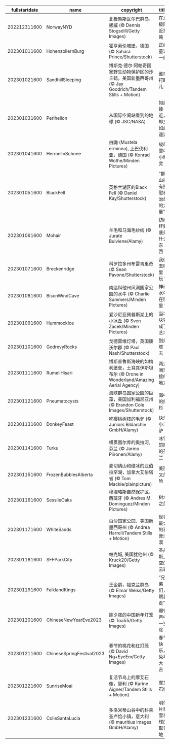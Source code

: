 |fullstartdate|name|copyright|title|image|
|--|--|--|--|--|
202212311600|NorwayNYD|北极熊斯瓦尔巴群岛，挪威 (© Dennis Stogsdill/Getty Images)|在北极附近打盹|![](/zh-CN/2023/01/202212311600NorwayNYD.jpg)|
202301011600|HohenzollernBurg|霍亨索伦城堡，德国 (© Sahara Prince/Shutterstock)|正如童话一般|![](/zh-CN/2023/01/202301011600HohenzollernBurg.jpg)|
202301021600|SandhillSleeping|博斯克·德尔·阿帕奇国家野生动物保护区的沙丘鹤，美国新墨西哥州 (© Jay Goodrich/Tandem Stills + Motion)|谁在打盹儿？|![](/zh-CN/2023/01/202301021600SandhillSleeping.jpg)|
202301031600|Perihelion|从国际空间站看到的地球 (© JSC/NASA)|如此接近，却又如此遥远|![](/zh-CN/2023/01/202301031600Perihelion.jpg)|
202301041600|HermelinSchnee|白鼬 (Mustela erminea), 上巴伐利亚，德国 (© Konrad Wothe/Minden Pictures)|软萌雪中小精灵|![](/zh-CN/2023/01/202301041600HermelinSchnee.jpg)|
202301051600|BlackFell|英格兰湖区的Black Fell (© Daniel Kay/Shutterstock)|“群山拥有抚慰和治愈的力量”|![](/zh-CN/2023/01/202301051600BlackFell.jpg)|
202301061600|Mohair|羊毛和马海毛纱线 (© Jurate Buiviene/Alamy)|纺纱杆到底是什么东西？|![](/zh-CN/2023/01/202301061600Mohair.jpg)|
202301071600|Breckenridge|科罗拉多州布雷肯里奇 (© Sean Pavone/Shutterstock)|我们去哪里玩？|![](/zh-CN/2023/01/202301071600Breckenridge.jpg)|
202301081600|BisonWindCave|南达科他州风洞国家公园的水牛 (© Charlie Summers/Minden Pictures)|神奇水牛在哪里？|![](/zh-CN/2023/01/202301081600BisonWindCave.jpg)|
202301091600|HummockIce|爱沙尼亚佩普斯湖上的小冰丘 (© Sven Zacek/Minden Pictures)|当冰块变成了艺术|![](/zh-CN/2023/01/202301091600HummockIce.jpg)|
202301101600|GodrevyRocks|戈德雷维灯塔，英国康沃尔郡 (© Paul Nash/Shutterstock)|到灯塔去！|![](/zh-CN/2023/01/202301101600GodrevyRocks.jpg)|
202301111600|RumeliHisari|博斯普鲁斯海峡的如梅利堡垒，土耳其伊斯坦布尔 (© Drone in Wonderland/Amazing Aerial Agency)|两大洲交接的地方|![](/zh-CN/2023/01/202301111600RumeliHisari.jpg)|
202301121600|Pneumatocysts|海峡群岛国家公园的巨藻，美国加利福尼亚州 (© Brandon Cole Images/Shutterstock)|海中的红杉|![](/zh-CN/2023/01/202301121600Pneumatocysts.jpg)|
202301131600|DonkeyFeast|吃樱桃树枝的毛驴 (© Juniors Bildarchiv GmbH/Alamy)|快乐小毛驴|![](/zh-CN/2023/01/202301131600DonkeyFeast.jpg)|
202301141600|Turku|横贯图尔库的奥拉河, 芬兰 (© Jarmo Piironen/Alamy)|冰雪皑皑的芬兰|![](/zh-CN/2023/01/202301141600Turku.jpg)|
202301151600|FrozenBubblesAlberta|麦切纳山和结冰的亚伯拉罕湖，加拿大艾伯塔省 (© Tom Mackie/plainpicture)|美丽又危险|![](/zh-CN/2023/01/202301151600FrozenBubblesAlberta.jpg)|
202301161600|SessileOaks|穆涅略斯自然保护区，西班牙 (© Andres M. Dominguez/Minden Pictures)|树木之美|![](/zh-CN/2023/01/202301161600SessileOaks.jpg)|
202301171600|WhiteSands|白沙国家公园，美国新墨西哥州 (© Andrea Harrell/Tandem Stills + Motion)|世界最大的石膏沙漠|![](/zh-CN/2023/01/202301171600WhiteSands.jpg)|
202301181600|SFFParkCity|帕克城, 美国犹他州 (© Kruck20/Getty Images)|圣丹斯上空的云彩|![](/zh-CN/2023/01/202301181600SFFParkCity.jpg)|
202301191600|FalklandKings|王企鹅，福克兰群岛 (© Elmar Weiss/Getty Images)|“兄弟们，跟我走”|![](/zh-CN/2023/01/202301191600FalklandKings.jpg)|
202301201600|ChineseNewYearEve2023|除夕夜的中国新年灯笼 (© Toa55/Getty Images)|爆竹声中一岁除|![](/zh-CN/2023/01/202301201600ChineseNewYearEve2023.jpg)|
202301211600|ChineseSpringFestival2023|春节的桃花和红灯笼 (© David Ng+EyeEm/Getty Images)|春节快乐，兔年大吉！|![](/zh-CN/2023/01/202301211600ChineseSpringFestival2023.jpg)|
202301221600|SunriseMoai|复活节岛上的摩艾石像，智利 (© Karine Aigner/Tandem Stills + Motion)|摩艾石像|![](/zh-CN/2023/01/202301221600SunriseMoai.jpg)|
202301231600|ColleSantaLucia|多洛米蒂山谷中的科莱圣卢恰小镇，意大利 (© mauritius images GmbH/Alamy)|明信片和雪花球的取景地|![](/zh-CN/2023/01/202301231600ColleSantaLucia.jpg)|
